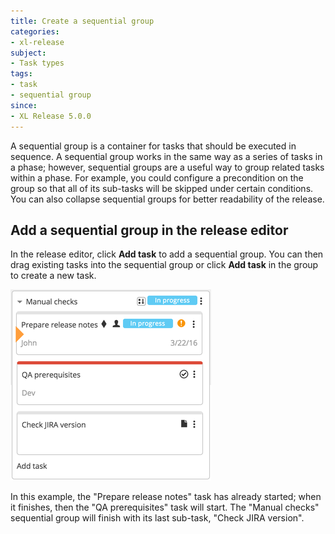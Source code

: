 ```yaml
---
title: Create a sequential group
categories:
- xl-release
subject:
- Task types
tags:
- task
- sequential group
since:
- XL Release 5.0.0
---
```


A sequential group is a container for tasks that should be executed in sequence. A sequential group works in the same way as a series of tasks in a phase; however, sequential groups are a useful way to group related tasks within a phase. For example, you could configure a precondition on the group so that all of its sub-tasks will be skipped under certain conditions. You can also collapse sequential groups for better readability of the release.

## Add a sequential group in the release editor

In the release editor, click **Add task** to add a sequential group. You can then drag existing tasks into the sequential group or click **Add task** in the group to create a new task.

![Sequential group](../images/sequential-group.png)

In this example, the "Prepare release notes" task has already started; when it finishes, then the "QA prerequisites" task will start. The "Manual checks" sequential group will finish with its last sub-task, "Check JIRA version".
